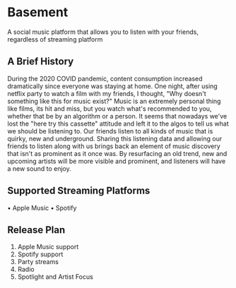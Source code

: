 # Basement

A social music platform that allows you to listen with your friends, regardless of streaming platform

## A Brief History

During the 2020 COVID pandemic, content consumption increased dramatically since everyone was staying at home. One night, after using netflix party to watch a film with my friends, I thought, "Why doesn't something like this for music exist?" Music is an extremely personal thing like films, its hit and miss, but you watch what's recommended to you, whether that be by an algorithm or a person. It seems that nowadays we've lost the "here try this cassette" attitude and left it to the algos to tell us what we should be listening to. Our friends listen to all kinds of music that is quirky, new and underground. Sharing this listening data and allowing our friends to listen along with us brings back an element of music discovery that isn't as prominent as it once was. By resurfacing an old trend, new and upcoming artists will be more visible and prominent, and listeners will have a new sound to enjoy.

## Supported Streaming Platforms

 • Apple Music
 • Spotify
 
 ## Release Plan
 
 1. Apple Music support
 2. Spotify support
 3. Party streams
 4. Radio
 5. Spotlight and Artist Focus
